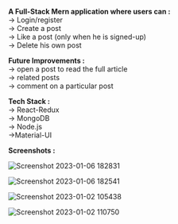 **A Full-Stack Mern application where users can :** <br>
-> Login/register <br>
-> Create a post <br>
-> Like a post (only when he is signed-up) <br>
-> Delete his own post <br>

**Future Improvements :** <br>
-> open a post to read the full article <br>
-> related posts <br>
-> comment on a particular post

**Tech Stack :** <br>
-> React-Redux <br>
-> MongoDB <br>
-> Node.js <br>
->Material-UI

**Screenshots :**

![Screenshot 2023-01-06 182831](https://user-images.githubusercontent.com/72337858/211017085-2e4f597c-c739-4cf6-a1a8-622f1877c05c.jpg)

![Screenshot 2023-01-06 182541](https://user-images.githubusercontent.com/72337858/211017115-660b309c-6c93-4870-803e-f903c56121e0.jpg)

![Screenshot 2023-01-02 105438](https://user-images.githubusercontent.com/72337858/210197836-c59adfb5-9248-4b40-aab6-3a79288270b0.jpg)

![Screenshot 2023-01-02 110750](https://user-images.githubusercontent.com/72337858/210197985-f8a084c9-1fe3-41a1-8ce4-46562f914171.jpg)
